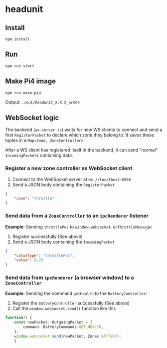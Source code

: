 # headunit


## Install

```
npm install
```

## Run

```
npm run start
```

## Make Pi4 image

```
npm run make:pi4
```

Output: `./out/headunit_X.X.X_arm64`

## WebSocket logic

The backend (`ws-server.ts`) waits for new WS clients to connect and send a first `RegisterPacket` to declare which zone they belong to. It saves these tuples in a `Map<Zone, ZoneController>`.

After a WS client has registered itself in the backend, it can send "normal" `IncomingPacket`s containing data.

### Register a new zone controller as WebSocket client

1. Connect to the WebSocket server at `ws://localhost:6969`
2. Send a JSON body containing the `RegisterPacket`
```json
{
    "zone": "throttle"
}
```

### Send data from a `ZoneController` to an `ipcRenderer` listener

**Example**: Sending `throttlePos` to `window.websocket.onThrottleMessage`:

1. Register successfully (See above)
2. Send a JSON body containing the `IncomingPacket`
```json
{
    "valueType": "throttlePos",
    "value": 0.25
}
```

### Send data from `ipcRenderer` (a browser window) to a `ZoneController`

**Example**: Sending the command `getHealth` to the `BatteryController`:

1. Register the `BatteryController` successfully (See above)
2. Call the `window.websocket.send()` function like this
```ts
function() {
    const newPacket: OutgoingPacket = {
        command: BatteryCommands.GET_HEALTH,
    };
    window.websocket.send(newPacket, Zones.BATTERY);
    }
```
